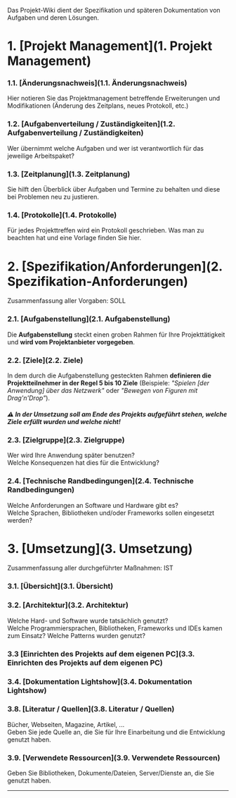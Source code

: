 Das Projekt-Wiki dient der Spezifikation und späteren Dokumentation von Aufgaben und deren Lösungen.


# 1. [Projekt Management](1. Projekt Management)
### 1.1. [Änderungsnachweis](1.1. Änderungsnachweis)
Hier notieren Sie das Projektmanagement betreffende Erweiterungen und Modifikationen (Änderung des Zeitplans, neues Protokoll, etc.)
### 1.2. [Aufgabenverteilung / Zuständigkeiten](1.2. Aufgabenverteilung / Zuständigkeiten)
Wer übernimmt welche Aufgaben und wer ist verantwortlich für das jeweilige Arbeitspaket?
### 1.3. [Zeitplanung](1.3. Zeitplanung)
Sie hilft den Überblick über Aufgaben und Termine zu behalten und diese bei Problemen neu zu justieren.
### 1.4. [Protokolle](1.4. Protokolle)
Für jedes Projekttreffen wird ein Protokoll geschrieben. Was man zu beachten hat und eine Vorlage finden Sie hier.


# 2. [Spezifikation/Anforderungen](2. Spezifikation-Anforderungen)
Zusammenfassung aller Vorgaben: SOLL
### 2.1. [Aufgabenstellung](2.1. Aufgabenstellung)
Die **Aufgabenstellung** steckt einen groben Rahmen für Ihre Projekttätigkeit und **wird vom Projektanbieter vorgegeben**. 
### 2.2. [Ziele](2.2. Ziele)
In dem durch die Aufgabenstellung gesteckten Rahmen **definieren die Projektteilnehmer in der Regel 5 bis 10 Ziele** (Beispiele: *"Spielen [der Anwendung] über das Netzwerk"* oder *"Bewegen von Figuren mit Drag'n'Drop"*).  
##### :warning: In der Umsetzung soll am Ende des Projekts aufgeführt stehen, welche Ziele erfüllt wurden und welche nicht!
### 2.3. [Zielgruppe](2.3. Zielgruppe)
Wer wird Ihre Anwendung später benutzen?  
Welche Konsequenzen hat dies für die Entwicklung?
### 2.4. [Technische Randbedingungen](2.4. Technische Randbedingungen)
Welche Anforderungen an Software und Hardware gibt es?  
Welche Sprachen, Bibliotheken und/oder Frameworks sollen eingesetzt werden?
  
# 3. [Umsetzung](3. Umsetzung)
Zusammenfassung aller durchgeführter Maßnahmen: IST
### 3.1. [Übersicht](3.1. Übersicht)
### 3.2. [Architektur](3.2. Architektur)
Welche Hard- und Software wurde tatsächlich genutzt?  
Welche Programmiersprachen, Bibliotheken, Frameworks und IDEs kamen zum Einsatz?
Welche Patterns wurden genutzt?
### 3.3 [Einrichten des Projekts auf dem eigenen PC](3.3. Einrichten des Projekts auf dem eigenen PC)
### 3.4. [Dokumentation Lightshow](3.4. Dokumentation Lightshow)
### 3.8. [Literatur / Quellen](3.8. Literatur / Quellen)
Bücher, Webseiten, Magazine, Artikel, ...  
Geben Sie jede Quelle an, die Sie für Ihre Einarbeitung und die Entwicklung genutzt haben.
### 3.9. [Verwendete Ressourcen](3.9. Verwendete Ressourcen)
Geben Sie Bibliotheken, Dokumente/Dateien, Server/Dienste an, die Sie genutzt haben.

---- 
